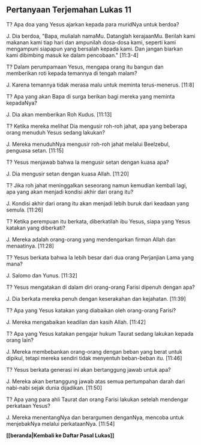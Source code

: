 ﻿## Pertanyaan Terjemahan Lukas 11 ##

T? Apa doa yang Yesus ajarkan kepada para muridNya untuk berdoa?

J. Dia berdoa, "Bapa, mulialah namaMu. Datanglah kerajaanMu. Berilah kami makanan kami tiap hari dan ampunilah dosa-dosa kami, seperti kami mengampuni siapapun yang bersalah kepada kami. Dan jangan biarkan kami dibimbing masuk ke dalam pencobaan." [11:3-4]

T? Dalam perumpamaan Yesus, mengapa orang itu bangun dan memberikan roti kepada temannya di tengah malam?

J. Karena temannya tidak merasa malu untuk meminta terus-menerus. [11:8]

T? Apa yang akan Bapa di surga berikan bagi mereka yang meminta kepadaNya?

J. Dia akan memberikan Roh Kudus. [11:13]

T? Ketika mereka melihat Dia mengusir roh-roh jahat, apa yang beberapa orang menuduh Yesus sedang lakukan?

J. Mereka menuduhNya mengusir roh-roh jahat melalui Beelzebul, penguasa setan. [11:15]

T? Yesus menjawab bahwa Ia mengusir setan dengan kuasa apa?

J. Dia mengusir setan dengan kuasa Allah. [11:20]

T? Jika roh jahat meninggalkan seseorang namun kemudian kembali lagi, apa yang akan menjadi kondisi akhir dari orang itu?

J. Kondisi akhir dari orang itu akan menjadi lebih buruk dari keadaan yang semula. [11:26]

T? Ketika perempuan itu berkata, diberkatilah ibu Yesus, siapa yang Yesus katakan yang diberkati?

J. Mereka adalah orang-orang yang mendengarkan firman Allah dan menaatinya. [11:28]

T? Yesus berkata bahwa Ia lebih besar dari dua orang Perjanjian Lama yang mana?

J. Salomo dan Yunus. [11:32]

T? Yesus mengatakan di dalam diri orang-orang Farisi dipenuh dengan apa?

J. Dia berkata mereka penuh dengan keserakahan dan kejahatan. [11:39]

T? Apa yang Yesus katakan yang diabaikan oleh orang-orang Farisi?

J. Mereka mengabaikan keadilan dan kasih Allah. [11:42]

T? Apa yang Yesus katakan pengajar hukum Taurat sedang lakukan kepada orang lain?

J. Mereka membebankan orang-orang dengan beban yang berat untuk dipikul, tetapi mereka sendiri tidak menyentuh beban-beban itu. [11:46]

T? Yesus berkata generasi ini akan bertanggung jawab untuk apa?

J. Mereka akan bertanggung jawab atas semua pertumpahan darah dari nabi-nabi sejak dunia dijadikan. [11:50]

T? Apa yang para ahli Taurat dan orang Farisi lakukan setelah mendengar perkataan Yesus?

J. Mereka menentangNya dan berargumen denganNya, mencoba untuk menjebakNya melalui perkataanNya. [11:54]

__[[beranda|Kembali ke Daftar Pasal Lukas]]__

